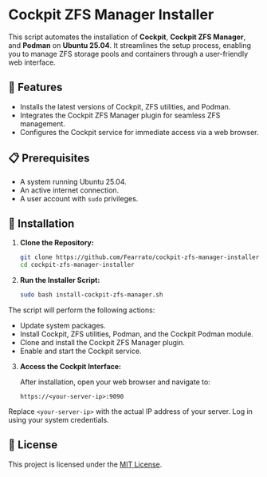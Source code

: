 # Cockpit ZFS Manager Installer

This script automates the installation of **Cockpit**, **Cockpit ZFS Manager**, and **Podman** on **Ubuntu 25.04**. It streamlines the setup process, enabling you to manage ZFS storage pools and containers through a user-friendly web interface.

## 🔧 Features

* Installs the latest versions of Cockpit, ZFS utilities, and Podman.
* Integrates the Cockpit ZFS Manager plugin for seamless ZFS management.
* Configures the Cockpit service for immediate access via a web browser.

## 📋 Prerequisites

* A system running Ubuntu 25.04.
* An active internet connection.
* A user account with `sudo` privileges.

## 🚀 Installation

1. **Clone the Repository:**

   ```bash
   git clone https://github.com/Fearrato/cockpit-zfs-manager-installer.git
   cd cockpit-zfs-manager-installer
   ```



2. **Run the Installer Script:**

   ```bash
   sudo bash install-cockpit-zfs-manager.sh
   ```



The script will perform the following actions:

* Update system packages.
* Install Cockpit, ZFS utilities, Podman, and the Cockpit Podman module.
* Clone and install the Cockpit ZFS Manager plugin.
* Enable and start the Cockpit service.

3. **Access the Cockpit Interface:**

   After installation, open your web browser and navigate to:

   ```
   https://<your-server-ip>:9090
   ```



Replace `<your-server-ip>` with the actual IP address of your server. Log in using your system credentials.

## 📄 License

This project is licensed under the [MIT License](LICENSE).

